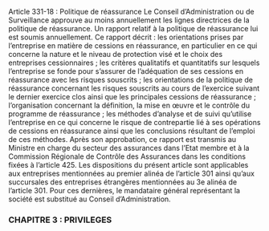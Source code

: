 Article 331-18 : Politique de réassurance
Le Conseil d’Administration ou de Surveillance approuve au moins annuellement les lignes directrices de la politique de réassurance.
Un rapport relatif à la politique de réassurance lui est soumis annuellement. Ce rapport décrit :
les orientations prises par l’entreprise en matière de cessions en réassurance, en particulier en ce qui concerne la nature et le niveau de protection visé et le choix des entreprises cessionnaires ;
les critères qualitatifs et quantitatifs sur lesquels l’entreprise se fonde pour s’assurer de l’adéquation de ses cessions en réassurance avec les risques souscrits ;
les orientations de la politique de réassurance concernant les risques souscrits au cours de l’exercice suivant le dernier exercice clos ainsi que les principales cessions de réassurance ;
l’organisation concernant la définition, la mise en œuvre et le contrôle du programme de réassurance ;
les méthodes d’analyse et de suivi qu’utilise l’entreprise en ce qui concerne le risque de contrepartie lié à ses opérations de cessions en réassurance ainsi que les conclusions résultant de l’emploi de ces méthodes.
Après son approbation, ce rapport est transmis au Ministre en charge du secteur des assurances dans l’Etat membre et à la Commission Régionale de Contrôle des Assurances dans les conditions fixées à l’article 425.
Les dispositions du présent article sont applicables aux entreprises mentionnées au premier alinéa de l’article 301 ainsi qu’aux succursales des entreprises étrangères mentionnées au 3e alinéa de l’article 301. Pour ces dernières, le mandataire général représentant la société est substitué au Conseil d’Administration.
### CHAPITRE 3 : PRIVILEGES